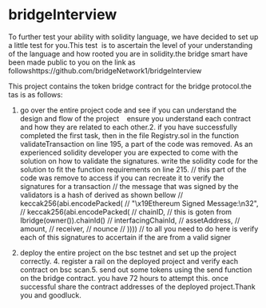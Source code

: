 # bridgeInterview

To further test your ability with solidity language, we have decided to set up a little test for you.This test  is to ascertain the level of your understanding of the language and how rooted you are in solidity.the bridge smart have been made public to you on the link as followshttps://github.com/bridgeNetwork1/bridgeInterview

This project contains the token bridge contract for the bridge protocol.the tas is as follows:
1. go over the entire project code and see if you can understand the design and flow of the project    ensure you understand each contract and how they are related to each other.2. if you have successfully completed the first task, then in the file Registry.sol in the function validateTransaction on line 195, a part of the code was removed. As an experienced solidity developer you are expected to come with the solution on how to validate the signatures. write the solidity code for the solution to fit the function requirements on line 215.
 // this part of the code was remove to access if you can recreate it to verify the signatures for a transaction
 // the message that was signed by the validators is a hash of derived as shown bellow
 // keccak256(abi.encodePacked( // "\x19Ethereum Signed Message:\n32", // keccak256(abi.encodePacked( // chainID, // this is goten from Ibridge(owner()).chainId() // interfacingChainId, // assetAddress, // amount, // receiver, // nounce // ))))
 // to all you need to do here is verify each of this signatures to accertain if the are from a valid signer

3. deploy the entire project on the bsc testnet and set up the project correctly. 4. register a rail on the deployed project and verify each contract on bsc scan.5. send out some tokens using the send function on the bridge contract.
you have 72 hours to attempt this. once successful share the contract addresses of the deployed project.Thank you and goodluck.
